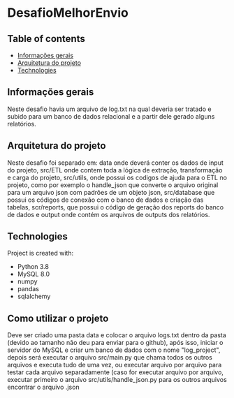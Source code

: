 
# DesafioMelhorEnvio

## Table of contents
* [Informações gerais](#Informações-gerais)
* [Arquitetura do projeto](#arquitetura-do-projeto)
* [Technologies](#technologies)

## Informações gerais
Neste desafio havia um arquivo de log.txt na qual deveria ser tratado e subido para um banco de dados relacional e a partir dele gerado alguns relatórios.

## Arquitetura do projeto
Neste desafio foi separado em: data onde deverá conter os dados de input do projeto, src/ETL onde contem toda a lógica de extração, transformação e carga do projeto, src/utils, onde possui os codigos de ajuda para o ETL no projeto, como por exemplo o handle_json que converte o arquivo original para um arquivo json com padrões de um objeto json, src/database que possui os códigos de conexão com o banco de dados e criação das tabelas, scr/reports, que possui o código de geração dos reports do banco de dados e output onde contém os arquivos de outputs dos relatórios.

## Technologies
Project is created with:
* Python 3.8
* MySQL 8.0
* numpy
* pandas
* sqlalchemy

## Como utilizar o projeto
Deve ser criado uma pasta data e colocar o arquivo logs.txt dentro da pasta (devido ao tamanho não deu para enviar para o github), após isso, iniciar o servidor do MySQL e criar um banco de dados com o nome "log_project", depois será executar o arquivo src/main.py que chama todos os outros arquivos e executa tudo de uma vez, ou executar arquivo por arquivo para testar cada arquivo separadamente (caso for executar arquivo por arquivo, executar primeiro o arquivo src/utils/handle_json.py para os outros arquivos encontrar o arquivo .json
